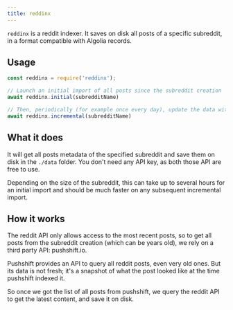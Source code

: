 ```yaml
---
title: reddinx
---
```


<div class="lead">
  <code>reddinx</code> is a reddit indexer. It saves on disk all posts of
  a specific subreddit, in a format compatible with Algolia records.
</div>

## Usage

```javascript
const reddinx = require('reddinx');

// Launch an initial import of all posts since the subreddit creation
await reddinx.initial(subredditName)

// Then, periodically (for example once every day), update the data with
await reddinx.incremental(subredditName)
```

## What it does

It will get all posts metadata of the specified subreddit and save them on disk
in the `./data` folder. You don't need any API key, as both those API are free
to use.

Depending on the size of the subreddit, this can take up to several hours for an
initial import and should be much faster on any subsequent incremental import.

## How it works

The reddit API only allows access to the most recent posts, so to get all posts
from the subreddit creation (which can be years old), we rely on a third
party API: pushshift.io.

Pushshift provides an API to query all reddit posts, even very old ones. But its
data is not fresh; it's a snapshot of what the post looked like at the time
pushshift indexed it.

So once we got the list of all posts from pushshift, we query the reddit API to
get the latest content, and save it on disk.

